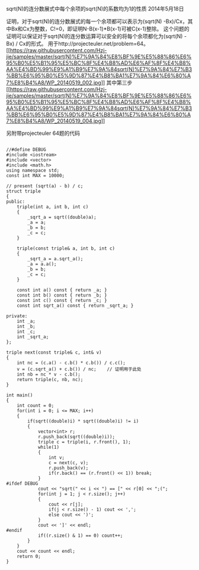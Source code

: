 sqrt(N)的连分数展式中每个余项的sqrt(N)的系数均为1的性质
    2014年5月18日

证明，对于sqrt(N)的连分数展式的每一个余项都可以表示为(sqrt(N) -Bx)/Cx，其中Bx和Cx为整数，C!=0，即证明N-B(x-1)*B(x-1)可被C(x-1)整除。
这个问题的证明可以保证对于sqrt(N)的连分数运算可以安全的将每个余项都化为(sqrt(N) - Bx) / Cx的形式。
用于http://projecteuler.net/problem=64。
[[https://raw.githubusercontent.com/Hzj-jie/samples/master/sqrt(N)%E7%9A%84%E8%BF%9E%E5%88%86%E6%95%B0%E5%B1%95%E5%BC%8F%E4%B8%AD%E6%AF%8F%E4%B8%AA%E4%BD%99%E9%A1%B9%E7%9A%84sqrt(N)%E7%9A%84%E7%B3%BB%E6%95%B0%E5%9D%87%E4%B8%BA1%E7%9A%84%E6%80%A7%E8%B4%A8/WP_20140519_002.jpg]]
其中第三步
[[https://raw.githubusercontent.com/Hzj-jie/samples/master/sqrt(N)%E7%9A%84%E8%BF%9E%E5%88%86%E6%95%B0%E5%B1%95%E5%BC%8F%E4%B8%AD%E6%AF%8F%E4%B8%AA%E4%BD%99%E9%A1%B9%E7%9A%84sqrt(N)%E7%9A%84%E7%B3%BB%E6%95%B0%E5%9D%87%E4%B8%BA1%E7%9A%84%E6%80%A7%E8%B4%A8/WP_20140519_004.jpg]]

另附带projecteuler 64题的代码

```

//#define DEBUG
#include <iostream>
#include <vector>
#include <math.h>
using namespace std;
const int MAX = 10000;

// present (sqrt(a) - b) / c;
struct triple
{
public:
    triple(int a, int b, int c)
    {
        _sqrt_a = sqrt((double)a);
        _a = a;
        _b = b;
        _c = c;
    }

    triple(const triple& a, int b, int c)
    {
        _sqrt_a = a.sqrt_a();
        _a = a.a();
        _b = b;
        _c = c;
    }

    const int a() const { return _a; }
    const int b() const { return _b; }
    const int c() const { return _c; }
    const int sqrt_a() const { return _sqrt_a; }

private:
    int _a;
    int _b;
    int _c;
    int _sqrt_a;
};

triple next(const triple& c, int& v)
{
    int nc = (c.a() - c.b() * c.b()) / c.c();
    v = (c.sqrt_a() + c.b()) / nc;    // 证明用于此处
    int nb = nc * v - c.b();
    return triple(c, nb, nc);
}

int main()
{
    int count = 0;
    for(int i = 0; i <= MAX; i++)
    {
        if(sqrt((double)i) * sqrt((double)i) != i)
        {
            vector<int> r;
            r.push_back(sqrt((double)i));
            triple c = triple(i, r.front(), 1);
            while(1)
            {
                int v;
                c = next(c, v);
                r.push_back(v);
                if(r.back() == (r.front() << 1)) break;
            }
#ifdef DEBUG
            cout << "sqrt(" << i << ") == [" << r[0] << ";(";
            for(int j = 1; j < r.size(); j++)
            {
                cout << r[j];
                if(j < r.size() - 1) cout << ',';
                else cout << ')';
            }
            cout << ']' << endl;
#endif
            if((r.size() & 1) == 0) count++;
        }
    }
    cout << count << endl;
    return 0;
}

```
